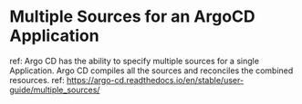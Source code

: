 # Multiple Sources for an ArgoCD Application

ref: Argo CD has the ability to specify multiple sources for a single Application. Argo CD compiles all the sources and reconciles the combined resources. ref: https://argo-cd.readthedocs.io/en/stable/user-guide/multiple_sources/
